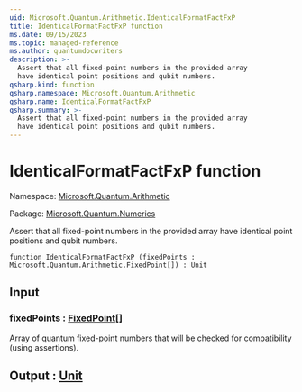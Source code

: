 ```yaml
---
uid: Microsoft.Quantum.Arithmetic.IdenticalFormatFactFxP
title: IdenticalFormatFactFxP function
ms.date: 09/15/2023
ms.topic: managed-reference
ms.author: quantumdocwriters
description: >-
  Assert that all fixed-point numbers in the provided array
  have identical point positions and qubit numbers.
qsharp.kind: function
qsharp.namespace: Microsoft.Quantum.Arithmetic
qsharp.name: IdenticalFormatFactFxP
qsharp.summary: >-
  Assert that all fixed-point numbers in the provided array
  have identical point positions and qubit numbers.
---
```


# IdenticalFormatFactFxP function

Namespace: [Microsoft.Quantum.Arithmetic](xref:Microsoft.Quantum.Arithmetic)

Package: [Microsoft.Quantum.Numerics](https://nuget.org/packages/Microsoft.Quantum.Numerics)


Assert that all fixed-point numbers in the provided arrayhave identical point positions and qubit numbers.

```qsharp
function IdenticalFormatFactFxP (fixedPoints : Microsoft.Quantum.Arithmetic.FixedPoint[]) : Unit
```


## Input

### fixedPoints : [FixedPoint](xref:Microsoft.Quantum.Arithmetic.FixedPoint)[]

Array of quantum fixed-point numbers that will be checked forcompatibility (using assertions).



## Output : [Unit](xref:microsoft.quantum.qsharp.valueliterals#unit-literal)

